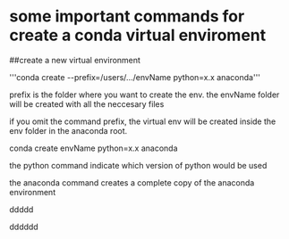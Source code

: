 # some important commands for create a conda virtual enviroment

##create a new virtual environment

'''conda create --prefix=/users/.../envName python=x.x anaconda'''

prefix is the folder where you want to create the env. the envName folder will be created with all the neccesary files

if you omit the command prefix, the virtual env will be created inside the env folder in the anaconda root.

conda create envName python=x.x anaconda

the python command indicate which version of python would be used 

the anaconda command creates a complete copy of the anaconda environment


ddddd


dddddd

